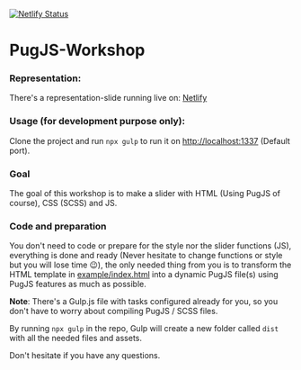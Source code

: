 [![Netlify Status](https://api.netlify.com/api/v1/badges/a9fe7d12-65d0-4fc0-950b-462014bacd2e/deploy-status)](https://app.netlify.com/sites/pug-js/deploys)

# PugJS-Workshop

### Representation:

There's a representation-slide running live on: [Netlify](https://pug-js.netlify.com/)

### Usage (for development purpose only):

Clone the project and run `npx gulp` to run it on [http://localhost:1337](http://localhost:1337) (Default port).

### Goal

The goal of this workshop is to make a slider with HTML (Using PugJS of course), CSS (SCSS) and JS.

### Code and preparation

You don't need to code or prepare for the style nor the slider functions (JS), everything is done and ready (Never hesitate to change functions or style but you will lose time :wink:), the only needed thing from you is to transform the HTML template in [example/index.html](https://github.com/Ashr4f/pugjs-workshop/blob/master/example/index.html) into a dynamic PugJS file(s) using PugJS features as much as possible.

**Note**: There's a Gulp.js file with tasks configured already for you, so you don't have to worry about compiling PugJS / SCSS files.

By running `npx gulp` in the repo, Gulp will create a new folder called `dist` with all the needed files and assets.

Don't hesitate if you have any questions.
